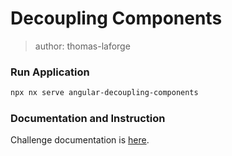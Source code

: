 # Decoupling Components

> author: thomas-laforge

### Run Application

```bash
npx nx serve angular-decoupling-components
```

### Documentation and Instruction

Challenge documentation is [here](https://angular-challenges.vercel.app/challenges/angular/33-decoupling/).

